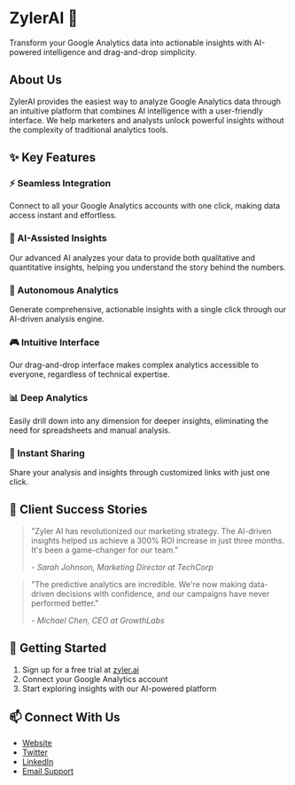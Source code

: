 # ZylerAI 🚀

Transform your Google Analytics data into actionable insights with AI-powered intelligence and drag-and-drop simplicity.

## About Us

ZylerAI provides the easiest way to analyze Google Analytics data through an intuitive platform that combines AI intelligence with a user-friendly interface. We help marketers and analysts unlock powerful insights without the complexity of traditional analytics tools.

## ✨ Key Features

### ⚡ Seamless Integration
Connect to all your Google Analytics accounts with one click, making data access instant and effortless.

### 🤖 AI-Assisted Insights
Our advanced AI analyzes your data to provide both qualitative and quantitative insights, helping you understand the story behind the numbers.

### 🎯 Autonomous Analytics
Generate comprehensive, actionable insights with a single click through our AI-driven analysis engine.

### 🎮 Intuitive Interface
Our drag-and-drop interface makes complex analytics accessible to everyone, regardless of technical expertise.

### 📊 Deep Analytics
Easily drill down into any dimension for deeper insights, eliminating the need for spreadsheets and manual analysis.

### 🔗 Instant Sharing
Share your analysis and insights through customized links with just one click.

## 💬 Client Success Stories

> "Zyler AI has revolutionized our marketing strategy. The AI-driven insights helped us achieve a 300% ROI increase in just three months. It's been a game-changer for our team."
> 
> *- Sarah Johnson, Marketing Director at TechCorp*

> "The predictive analytics are incredible. We're now making data-driven decisions with confidence, and our campaigns have never performed better."
>
> *- Michael Chen, CEO at GrowthLabs*

## 🚀 Getting Started

1. Sign up for a free trial at [zyler.ai](https://zyler.ai)
2. Connect your Google Analytics account
3. Start exploring insights with our AI-powered platform

## 📫 Connect With Us

- [Website](https://zyler.ai)
- [Twitter](https://twitter.com/zylerai)
- [LinkedIn](https://linkedin.com/company/zylerai)
- [Email Support](mailto:support@zyler.ai)
